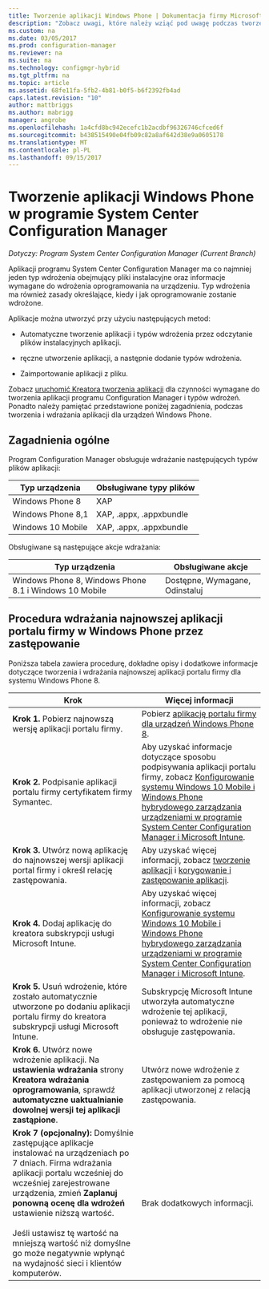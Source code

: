 ```yaml
---
title: Tworzenie aplikacji Windows Phone | Dokumentacja firmy Microsoft
description: "Zobacz uwagi, które należy wziąć pod uwagę podczas tworzenia i wdrażania aplikacji dla urządzeń Windows Phone."
ms.custom: na
ms.date: 03/05/2017
ms.prod: configuration-manager
ms.reviewer: na
ms.suite: na
ms.technology: configmgr-hybrid
ms.tgt_pltfrm: na
ms.topic: article
ms.assetid: 68fe11fa-5fb2-4b81-b0f5-b6f2392fb4ad
caps.latest.revision: "10"
author: mattbriggs
ms.author: mabrigg
manager: angrobe
ms.openlocfilehash: 1a4cfd8bc942ecefc1b2acdbf96326746cfced6f
ms.sourcegitcommit: b438515490e04fb09c82a8af642d38e9a0605178
ms.translationtype: MT
ms.contentlocale: pl-PL
ms.lasthandoff: 09/15/2017
---
```

# <a name="create-windows-phone-applications-with-system-center-configuration-manager"></a>Tworzenie aplikacji Windows Phone w programie System Center Configuration Manager

*Dotyczy: Program System Center Configuration Manager (Current Branch)*

Aplikacji programu System Center Configuration Manager ma co najmniej jeden typ wdrożenia obejmujący pliki instalacyjne oraz informacje wymagane do wdrożenia oprogramowania na urządzeniu. Typ wdrożenia ma również zasady określające, kiedy i jak oprogramowanie zostanie wdrożone.  

 Aplikacje można utworzyć przy użyciu następujących metod:  

-   Automatyczne tworzenie aplikacji i typów wdrożenia przez odczytanie plików instalacyjnych aplikacji.  

-   ręczne utworzenie aplikacji, a następnie dodanie typów wdrożenia.  

-   Zaimportowanie aplikacji z pliku.  

Zobacz [uruchomić Kreatora tworzenia aplikacji](../../apps/deploy-use/create-applications.md#start-the-create-application-wizard) dla czynności wymagane do tworzenia aplikacji programu Configuration Manager i typów wdrożeń. Ponadto należy pamiętać przedstawione poniżej zagadnienia, podczas tworzenia i wdrażania aplikacji dla urządzeń Windows Phone.  

## <a name="general-considerations"></a>Zagadnienia ogólne  
 Program Configuration Manager obsługuje wdrażanie następujących typów plików aplikacji:  

|Typ urządzenia|Obsługiwane typy plików|  
|-----------------|---------------------|  
|Windows Phone 8|XAP|  
|Windows Phone 8,1|XAP, .appx, .appxbundle|
|Windows 10 Mobile|XAP, .appx, .appxbundle|

 Obsługiwane są następujące akcje wdrażania:  

|Typ urządzenia|Obsługiwane akcje|  
|-----------------|-----------------------|  
|Windows Phone 8, Windows Phone 8.1 i Windows 10 Mobile|Dostępne, Wymagane, Odinstaluj|  

## <a name="steps-to-deploy-the-latest-windows-phone-company-portal-app-with-supersedence"></a>Procedura wdrażania najnowszej aplikacji portalu firmy w Windows Phone przez zastępowanie  
 Poniższa tabela zawiera procedurę, dokładne opisy i dodatkowe informacje dotyczące tworzenia i wdrażania najnowszej aplikacji portalu firmy dla systemu Windows Phone 8.  

|Krok|Więcej informacji|  
|----------|----------------------|  
|**Krok 1.** Pobierz najnowszą wersję aplikacji portalu firmy.|Pobierz [aplikację portalu firmy dla urządzeń Windows Phone 8](http://go.microsoft.com/fwlink/?LinkId=268440).|  
|**Krok 2.** Podpisanie aplikacji portalu firmy certyfikatem firmy Symantec.|Aby uzyskać informacje dotyczące sposobu podpisywania aplikacji portalu firmy, zobacz [Konfigurowanie systemu Windows 10 Mobile i Windows Phone hybrydowego zarządzania urządzeniami w programie System Center Configuration Manager i Microsoft Intune](../../mdm/deploy-use/enroll-hybrid-windows.md).|  
|**Krok 3.** Utwórz nową aplikację do najnowszej wersji aplikacji portal firmy i określ relację zastępowania.|Aby uzyskać więcej informacji, zobacz [tworzenie aplikacji](../../apps/deploy-use/create-applications.md) i [korygowanie i zastępowanie aplikacji](../../apps/deploy-use/revise-and-supersede-applications.md).|  
|**Krok 4.** Dodaj aplikację do kreatora subskrypcji usługi Microsoft Intune.|Aby uzyskać więcej informacji, zobacz [Konfigurowanie systemu Windows 10 Mobile i Windows Phone hybrydowego zarządzania urządzeniami w programie System Center Configuration Manager i Microsoft Intune](../../mdm/deploy-use/enroll-hybrid-windows.md).|  
|**Krok 5.** Usuń wdrożenie, które zostało automatycznie utworzone po dodaniu aplikacji portalu firmy do kreatora subskrypcji usługi Microsoft Intune.|Subskrypcję Microsoft Intune utworzyła automatyczne wdrożenie tej aplikacji, ponieważ to wdrożenie nie obsługuje zastępowania.|  
|**Krok 6.** Utwórz nowe wdrożenie aplikacji. Na **ustawienia wdrażania** strony **Kreatora wdrażania oprogramowania**, sprawdź **automatyczne uaktualnianie dowolnej wersji tej aplikacji zastąpione**.|Utwórz nowe wdrożenie z zastępowaniem za pomocą aplikacji utworzonej z relacją zastępowania.|  
|**Krok 7 (opcjonalny):** Domyślnie zastępujące aplikacje instalować na urządzeniach po 7 dniach. Firma wdrażania aplikacji portalu wcześniej do wcześniej zarejestrowane urządzenia, zmień **Zaplanuj ponowną ocenę dla wdrożeń** ustawienie niższą wartość.<br /><br /> Jeśli ustawisz tę wartość na mniejszą wartość niż domyślne go może negatywnie wpłynąć na wydajność sieci i klientów komputerów.|Brak dodatkowych informacji.|  
